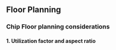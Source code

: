 ##  Floor Planning 
### Chip Floor planning considerations
#### 1. Utilization factor and aspect ratio
